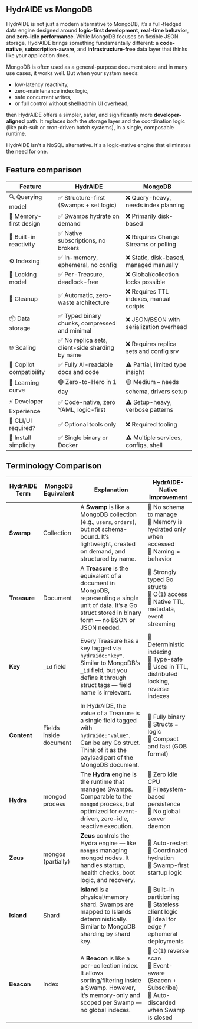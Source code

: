 ## HydrAIDE vs MongoDB

HydrAIDE is not just a modern alternative to MongoDB, it’s a full-fledged data engine designed around **logic-first development**, **real-time behavior**, and **zero-idle performance**. While MongoDB focuses on flexible JSON storage, HydrAIDE brings something fundamentally different: a **code-native**, **subscription-aware**, and **infrastructure-free** data layer that thinks like your application does.

MongoDB is often used as a general-purpose document store and in many use cases, it works well. But when your system needs:

* low-latency reactivity,
* zero-maintenance index logic,
* safe concurrent writes,
* or full control without shell/admin UI overhead,

then HydrAIDE offers a simpler, safer, and significantly more **developer-aligned** path. It replaces *both* 
the storage layer and the coordination logic (like pub-sub or cron-driven batch systems), in a single, composable runtime.

HydrAIDE isn't a NoSQL alternative. It's a logic-native engine that eliminates the need for one.

## Feature comparison

| Feature                  | HydrAIDE                                        | MongoDB                                 |
| ------------------------ |-------------------------------------------------| --------------------------------------- |
| 🔍 Querying model        | ✅ Structure-first (Swamps + set logic)          | ❌ Query-heavy, needs index planning     |
| 🧠 Memory-first design   | ✅ Swamps hydrate on demand                      | ❌ Primarily disk-based                  |
| 🔄 Built-in reactivity   | ✅ Native subscriptions, no brokers              | ❌ Requires Change Streams or polling    |
| ⚙️ Indexing              | ✅ In-memory, ephemeral, no config               | ❌ Static, disk-based, managed manually  |
| 🔐 Locking model         | ✅ Per-Treasure, deadlock-free                   | ❌ Global/collection locks possible      |
| 🧹 Cleanup               | ✅ Automatic, zero-waste architecture            | ❌ Requires TTL indexes, manual scripts  |
| 📦 Data storage          | ✅ Typed binary chunks, compressed and minimal   | ❌ JSON/BSON with serialization overhead |
| 🌐 Scaling               | ✅ No replica sets, client-side sharding by name | ❌ Requires replica sets and config srv  |
| 🤖 Copilot compatibility | ✅ Fully AI-readable docs and code               | ⚠️ Partial, limited type insight        |
| 🧗 Learning curve        | 🟢 Zero-to-Hero in 1 day                        | 🟡 Medium – needs schema, drivers setup |
| ⚡ Developer Experience   | ✅ Code-native, zero YAML, logic-first           | ⚠️ Setup-heavy, verbose patterns        |
| 🧰 CLI/UI required?      | ✅ Optional tools only                           | ❌ Required tooling   |
| 🐳 Install simplicity    | ✅ Single binary or Docker     | ⚠️ Multiple services, configs, shell    |

## Terminology Comparison

| HydrAIDE Term | MongoDB Equivalent     | Explanation                                                                                                                                                           | HydrAIDE-Native Improvement                                                                               |
| ------------- | ---------------------- | --------------------------------------------------------------------------------------------------------------------------------------------------------------------- | --------------------------------------------------------------------------------------------------------- |
| **Swamp**     | Collection             | A **Swamp** is like a MongoDB collection (e.g., `users`, `orders`), but not schema-bound. It’s lightweight, created on demand, and structured by name.                | 🔹 No schema to manage <br> 🔹 Memory is hydrated only when accessed <br> 🔹 Naming = behavior            |
| **Treasure**  | Document               | A **Treasure** is the equivalent of a document in MongoDB, representing a single unit of data. It’s a Go struct stored in binary form — no BSON or JSON needed.       | 🔹 Strongly typed Go structs <br> 🔹 O(1) access <br> 🔹 Native TTL, metadata, event streaming            |
| **Key**       | `_id` field            | Every Treasure has a key tagged via `hydraide:"key"`. Similar to MongoDB's `_id` field, but you define it through struct tags — field name is irrelevant.             | 🔹 Deterministic indexing <br> 🔹 Type-safe <br> 🔹 Used in TTL, distributed locking, reverse indexes     |
| **Content**   | Fields inside document | In HydrAIDE, the value of a Treasure is a single field tagged with `hydraide:"value"`. Can be any Go struct. Think of it as the payload part of the MongoDB document. | 🔹 Fully binary <br> 🔹 Structs = logic <br> 🔹 Compact and fast (GOB format)                             |
| **Hydra**     | mongod process         | The **Hydra** engine is the runtime that manages Swamps. Comparable to the `mongod` process, but optimized for event-driven, zero-idle, reactive execution.           | 🔹 Zero idle CPU <br> 🔹 Filesystem-based persistence <br> 🔹 No global server daemon                     |
| **Zeus**      | mongos (partially)     | **Zeus** controls the Hydra engine — like `mongos` managing mongod nodes. It handles startup, health checks, boot logic, and recovery.                                | 🔹 Auto-restart <br> 🔹 Coordinated hydration <br> 🔹 Swamp-first startup logic                           |
| **Island**    | Shard                  | **Island** is a physical/memory shard. Swamps are mapped to Islands deterministically. Similar to MongoDB sharding by shard key.                                      | 🔹 Built-in partitioning <br> 🔹 Stateless client logic <br> 🔹 Ideal for edge / ephemeral deployments    |
| **Beacon**    | Index                  | A **Beacon** is like a per-collection index. It allows sorting/filtering inside a Swamp. However, it’s memory-only and scoped per Swamp — no global indexes.          | 🔹 O(1) reverse scan <br> 🔹 Event-aware (Beacon + Subscribe) <br> 🔹 Auto-discarded when Swamp is closed |
